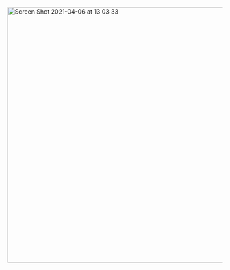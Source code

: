 <img width="599" alt="Screen Shot 2021-04-06 at 13 03 33" src="https://user-images.githubusercontent.com/36034222/113695389-77635400-96d9-11eb-822d-7bee22e8450d.png">
